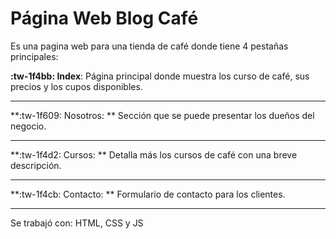 # Página Web Blog Café

Es una pagina web para una tienda de café donde tiene 4 pestañas principales: 

**:tw-1f4bb: Index**: Página principal donde muestra los curso de café, sus precios y los cupos disponibles. 

------------

**:tw-1f609: Nosotros: ** Sección que se puede presentar los dueños del negocio.

------------

**:tw-1f4d2: Cursos: ** Detalla más los cursos de café con una breve descripción.

------------

**:tw-1f4cb: Contacto: ** Formulario de contacto para los clientes.

------------

Se trabajó con: HTML, CSS y JS